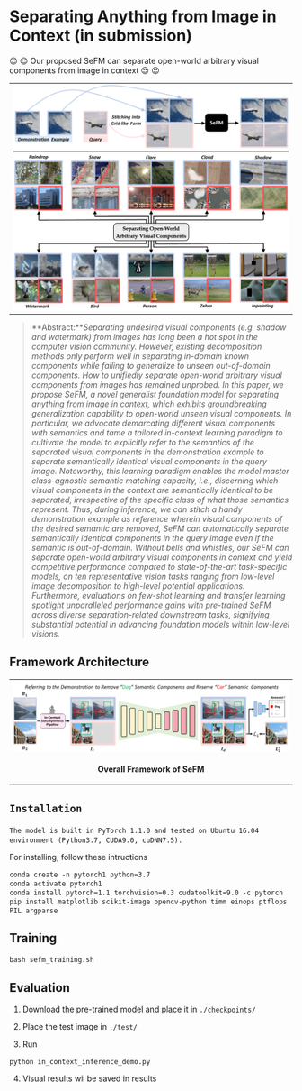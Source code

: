 # Separating Anything from Image in Context (in submission)

 :heart_eyes: :heart_eyes: Our proposed SeFM can separate open-world arbitrary visual components from image in context       :heart_eyes: :heart_eyes: 
<table>
  <tr>
    <td> <img src = "figures/inference.png"> </td>
  </tr>
</table>


> **Abstract:***Separating undesired visual components (e.g. shadow and watermark) from images has long been a hot spot in the computer vision community. However, existing decomposition methods only perform well in separating in-domain known components while failing to generalize to unseen out-of-domain components. How to unifiedly separate open-world arbitrary visual components from images has remained unprobed. In this paper, we propose SeFM, a novel generalist foundation model for separating anything from image in context, which exhibits groundbreaking generalization capability to open-world unseen visual components. In particular, we advocate demarcating different visual components with semantics and tame a tailored in-context learning paradigm to cultivate the model to explicitly refer to the semantics of the separated visual components in the demonstration example to separate semantically identical visual components in the query image. Noteworthy, this learning paradigm enables the model master class-agnostic semantic matching capacity, i.e., discerning which visual components in the context are semantically identical to be separated, irrespective of the specific class of what those semantics represent. Thus, during inference, we can stitch a handy demonstration example as reference wherein visual components of the desired semantic are removed, SeFM can automatically separate semantically identical components in the query image even if the semantic is out-of-domain. Without bells and whistles, our SeFM can separate open-world arbitrary visual components in context and yield competitive performance compared to state-of-the-art task-specific models, on ten representative vision tasks ranging from low-level image decomposition to high-level potential applications. Furthermore, evaluations on few-shot learning and transfer learning spotlight unparalleled performance gains with pre-trained SeFM across diverse separation-related downstream tasks, signifying substantial potential in advancing foundation models within low-level visions.* 

## Framework Architecture
<table>
  <tr>
    <td> <img src = "figures/SeFM.png"> </td>
  </tr>
  <tr>
    <td><p align="center"><b>Overall Framework of SeFM</b></p></td>
  </tr>
</table>


## `Installation`
`The model is built in PyTorch 1.1.0 and tested on Ubuntu 16.04 environment (Python3.7, CUDA9.0, cuDNN7.5).`

For installing, follow these intructions
```
conda create -n pytorch1 python=3.7
conda activate pytorch1
conda install pytorch=1.1 torchvision=0.3 cudatoolkit=9.0 -c pytorch
pip install matplotlib scikit-image opencv-python timm einops ptflops PIL argparse
```

## Training

```
bash sefm_training.sh
```


## Evaluation

1. Download the pre-trained model and place it in `./checkpoints/`

2. Place the test image in `./test/`

3. Run
```
python in_context_inference_demo.py
```
4. Visual results wii be saved in results



